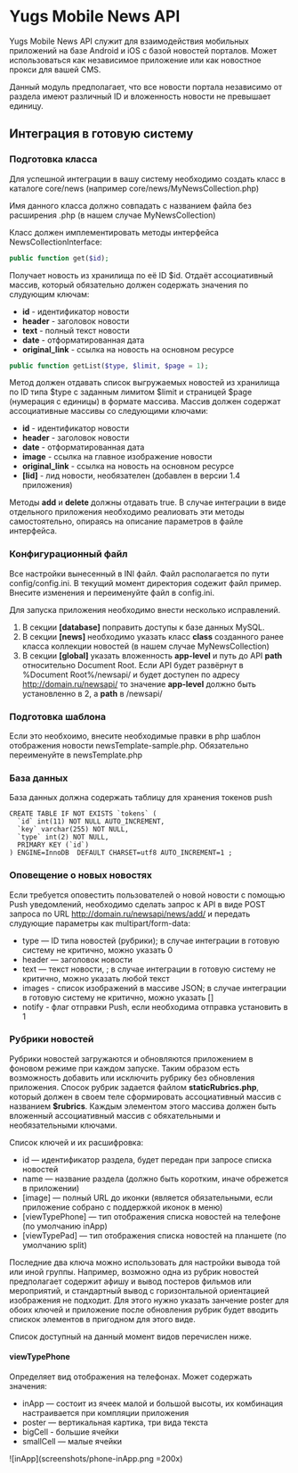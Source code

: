 # Yugs Mobile News API

Yugs Mobile News API служит для взаимодействия мобильных приложений на базе Android и iOS с базой новостей порталов. Может использоваться как независимое приложение или как новостное прокси для вашей CMS.

Данный модуль предполагает, что все новости портала независимо от раздела имеют различный ID и вложенность новости не превышает единицу.

## Интеграция в готовую систему

### Подготовка класса
Для успешной интеграции в вашу систему необходимо создать класс в каталоге core/news (например core/news/MyNewsCollection.php)

Имя данного класса должно совпадать с названием файла без расширения .php (в нашем случае MyNewsCollection)

Класс должен имплементировать методы интерфейса NewsCollectionInterface:

```php
public function get($id);
```

Получает новость из хранилища по её ID $id. Отдаёт ассоциативный массив, который обязательно должен содержать значения по слудующим ключам:

* **id** - идентификатор новости
* **header** - заголовок новости
* **text** - полный текст новости
* **date** - отформатированная дата
* **original_link** - ссылка на новость на основном ресурсе

```php
public function getList($type, $limit, $page = 1);
```

Метод должен отдавать список выгружаемых новостей из хранилища по ID типа $type с заданным лимитом $limit и страницей $page (нумерация с единицы) в формате массива. Массив должен содержат ассоциативные массивы со следующими ключами:

* **id** - идентификатор новости
* **header** - заголовок новости
* **date** - отформатированная дата
* **image** - ссылка на главное изображение новости
* **original_link** - ссылка на новость на основном ресурсе
* **[lid]** - лид новости, необязателен (добавлен в версии 1.4 приложения)

Методы **add** и **delete** должны отдавать true. В случае интеграции в виде отдельного приложения необходимо реалиовать эти методы самостоятельно, опираясь на описание параметров в файле интерфейса.

### Конфигурационный файл

Все настройки вынесенный в INI файл. Файл располагается по пути config/config.ini. В текущий момент директория содежит файл пример. Внесите изменения и переименуйте файл в config.ini.

Для запуска приложения необходимо внести несколько исправлений.

1. В секции **[database]** поправить доступы к базе данных MySQL.
2. В секции **[news]** необходимо указать класс **class** созданного ранее класса коллекции новостей (в нашем случае MyNewsCollection)
3. В секции **[global]** указать вложенность **app-level** и путь до API **path** относительно Document Root. Если API будет развёрнут в %Document Root%/newsapi/ и будет доступен по адресу http://domain.ru/newsapi/ то значение **app-level** должно быть установленно в 2, а **path** в /newsapi/

### Подготовка шаблона
Если это необхоимо, внесите необходимые правки в php шаблон отображения новости newsTemplate-sample.php. Обязательно переименуйте в newsTemplate.php

### База данных

База данных должна содержать таблицу для хранения токенов push

```mysql
CREATE TABLE IF NOT EXISTS `tokens` (
  `id` int(11) NOT NULL AUTO_INCREMENT,
  `key` varchar(255) NOT NULL,
  `type` int(2) NOT NULL,
  PRIMARY KEY (`id`)
) ENGINE=InnoDB  DEFAULT CHARSET=utf8 AUTO_INCREMENT=1 ;
```

### Оповещение о новых новостях 

Если требуется оповестить пользователей о новой новости с помощью Push уведомлений, необходимо сделать запрос к API в виде POST запроса по URL
http://domain.ru/newsapi/news/add/ и передать слудующие параметры как multipart/form-data:

* type — ID типа новостей (рубрики); в случае интеграции в готовую систему не критично, можно указать 0
* header — заголовок новости
* text — текст новости, ; в случае интеграции в готовую систему не критично, можно указать любой текст
* images - список изображений в массиве JSON; в случае интеграции в готовую систему не критично, можно указать []
* notify - флаг отправки Push, если необходима отправка установить в 1


### Рубрики новостей

Рубрики новостей загружаются и обновляются приложением в фоновом режиме при каждом запуске. Таким образом есть возможность добавить или исключить рубрику без обновления приложения. Спосок рубрик задается файлом **staticRubrics.php**, который должен в своем теле сформировать ассоциативный массив с названием **$rubrics**. Каждым элементом этого массива должен быть вложенный ассоциативный массив с обяхательными и необязательными ключами.

Список ключей и их расшифровка:

* id — идентификатор раздела, будет передан при запросе списка новостей
* name — название раздела (должно быть коротким, иначе обрежется в приложении)
* [image] — полный URL до иконки (является обязательными, если приложение собрано с поддержкой иконок в меню)
* [viewTypePhone] — тип отображения списка новостей на телефоне (по умолчанию inApp)
* [viewTypePad] — тип отображения списка новостей на планшете (по умолчанию split)

Последние два ключа можно использовать для настройки вывода той или иной группы. Например, возможно одна из рубрик новостей предполагает содержит афишу и вывод постеров фильмов или мероприятий, и стандартный вывод с горизонтальной ориентацией изображения не подходит. Для этого нужно указать занчение poster для обоих ключей и приложение после обновления рубрик будет вводить спискок элементов в пригодном для этого виде.

Список доступный на данный момент видов перечислен ниже.

#### viewTypePhone

Определяет вид отображения на телефонах. Может содержать значения:

* inApp — состоит из ячеек малой и большой высоты, их комбинация настраивается при компляции приложения
* poster — вертикальная картика, три вида текста
* bigCell - большие ячейки
* smallCell — малые ячейки

![inApp](screenshots/phone-inApp.png =200x)
